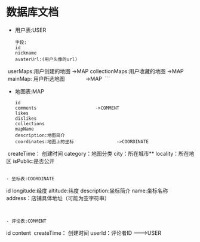 # 数据库文档

- 用户表:USER

  ```
  字段:
  id
  nickname
  avaterUrl:(用户头像的url)
  userMaps:用户创建的地图					->MAP
  collectionMaps:用户收藏的地图			->MAP
  mainMap: 用户所选地图               ->MAP
  ```

- 地图表:MAP

  ```
  id
  comments						->COMMENT
  likes
  dislikes
  collections
  mapName
  description:地图简介
  coordinates:地图上的坐标				->COORDINATE
  createTime： 创建时间
  category：地图分类
  city：所在城市**
  locality：所在地区
  isPublic:是否公开
  ```
 
- 坐标表:COORDINATE

  ```
  id
  longitude:经度
  altitude:纬度
  description:坐标简介
  name:坐标名称
  address：店铺具体地址（可能为空字符串）
  ```
  

- 评论表:COMMENT

  ```
  id
  content
  createTime： 创建时间
  userId：评论者ID                 --->USER
  ```
